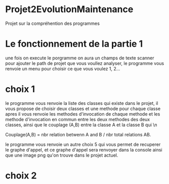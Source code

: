 # Projet2EvolutionMaintenance
Projet sur la compréhention des programmes 

# Le fonctionnement de la partie 1 
une fois on execute le porgramme on aura un champs de texte scanner pour ajouter le path de projet que vous voullez analyser, 
le programme vous renvoie un menu pour choisir ce que vous voulez 1, 2... 
# choix 1 
le programme vous renvoie la liste des classes qui existe dans le projet, il vous propose de choisir deux classes et une methode pour chaque classe apres il vous renvoie les methodes d'invocation 
de chaque methode et les methode d'invocation en commun entre les deux methodes des deux classes, ainsi que le couplage (A,B) entre la classe A et la classe B qui  \n

Couplage(A,B) = nbr relation betwenn A and B / nbr total relations AB.

le programme vous renvoie un autre choix 5 qui vous permet de recuperer le graphe d'appel, et ce graphe d'appel sera renvoyer dans la console ainsi que une image png qu'on trouve dans le projet actuel.

# choix 2


